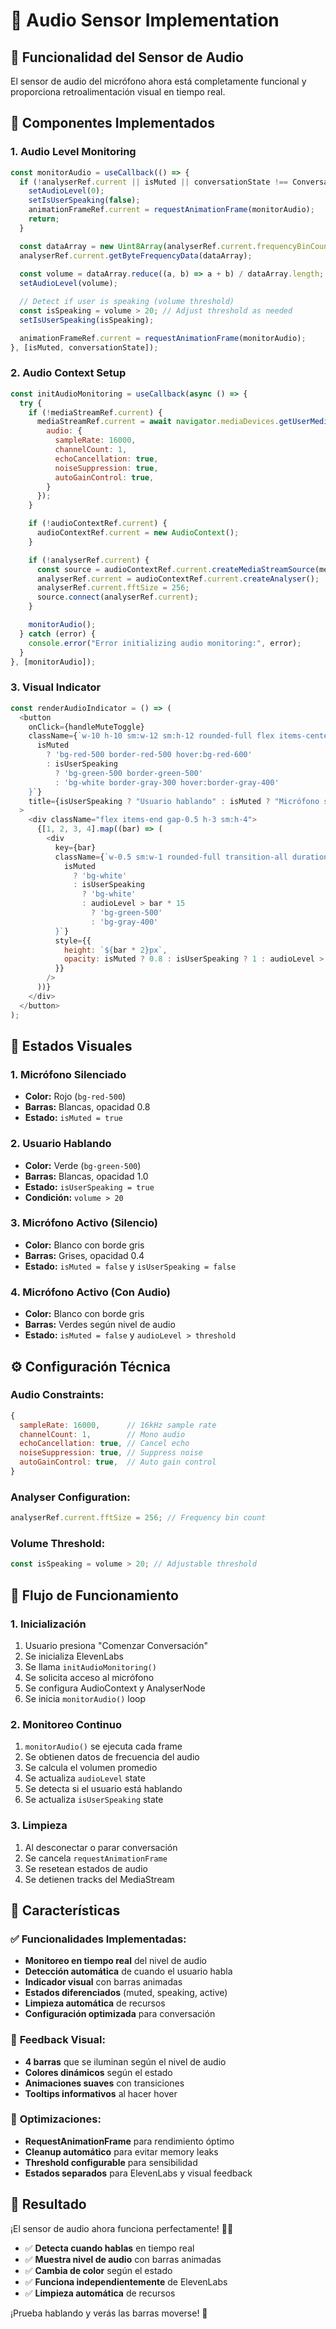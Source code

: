 # 🎤 Audio Sensor Implementation

## 🎯 **Funcionalidad del Sensor de Audio**

El sensor de audio del micrófono ahora está completamente funcional y proporciona retroalimentación visual en tiempo real.

## 🔧 **Componentes Implementados**

### 1. **Audio Level Monitoring**
```javascript
const monitorAudio = useCallback(() => {
  if (!analyserRef.current || isMuted || conversationState !== ConversationState.LISTENING) {
    setAudioLevel(0);
    setIsUserSpeaking(false);
    animationFrameRef.current = requestAnimationFrame(monitorAudio);
    return;
  }

  const dataArray = new Uint8Array(analyserRef.current.frequencyBinCount);
  analyserRef.current.getByteFrequencyData(dataArray);
  
  const volume = dataArray.reduce((a, b) => a + b) / dataArray.length;
  setAudioLevel(volume);

  // Detect if user is speaking (volume threshold)
  const isSpeaking = volume > 20; // Adjust threshold as needed
  setIsUserSpeaking(isSpeaking);

  animationFrameRef.current = requestAnimationFrame(monitorAudio);
}, [isMuted, conversationState]);
```

### 2. **Audio Context Setup**
```javascript
const initAudioMonitoring = useCallback(async () => {
  try {
    if (!mediaStreamRef.current) {
      mediaStreamRef.current = await navigator.mediaDevices.getUserMedia({ 
        audio: {
          sampleRate: 16000,
          channelCount: 1,
          echoCancellation: true,
          noiseSuppression: true,
          autoGainControl: true,
        } 
      });
    }

    if (!audioContextRef.current) {
      audioContextRef.current = new AudioContext();
    }

    if (!analyserRef.current) {
      const source = audioContextRef.current.createMediaStreamSource(mediaStreamRef.current);
      analyserRef.current = audioContextRef.current.createAnalyser();
      analyserRef.current.fftSize = 256;
      source.connect(analyserRef.current);
    }

    monitorAudio();
  } catch (error) {
    console.error("Error initializing audio monitoring:", error);
  }
}, [monitorAudio]);
```

### 3. **Visual Indicator**
```javascript
const renderAudioIndicator = () => (
  <button
    onClick={handleMuteToggle}
    className={`w-10 h-10 sm:w-12 sm:h-12 rounded-full flex items-center justify-center transition-all duration-200 border-2 ${
      isMuted 
        ? 'bg-red-500 border-red-500 hover:bg-red-600' 
        : isUserSpeaking
          ? 'bg-green-500 border-green-500'
          : 'bg-white border-gray-300 hover:border-gray-400'
    }`}
    title={isUserSpeaking ? "Usuario hablando" : isMuted ? "Micrófono silenciado" : "Micrófono activo"}
  >
    <div className="flex items-end gap-0.5 h-3 sm:h-4">
      {[1, 2, 3, 4].map((bar) => (
        <div
          key={bar}
          className={`w-0.5 sm:w-1 rounded-full transition-all duration-100 ${
            isMuted 
              ? 'bg-white' 
              : isUserSpeaking
                ? 'bg-white'
                : audioLevel > bar * 15 
                  ? 'bg-green-500' 
                  : 'bg-gray-400'
          }`}
          style={{
            height: `${bar * 2}px`,
            opacity: isMuted ? 0.8 : isUserSpeaking ? 1 : audioLevel > bar * 15 ? 1 : 0.4
          }}
        />
      ))}
    </div>
  </button>
);
```

## 🎨 **Estados Visuales**

### **1. Micrófono Silenciado**
- **Color:** Rojo (`bg-red-500`)
- **Barras:** Blancas, opacidad 0.8
- **Estado:** `isMuted = true`

### **2. Usuario Hablando**
- **Color:** Verde (`bg-green-500`)
- **Barras:** Blancas, opacidad 1.0
- **Estado:** `isUserSpeaking = true`
- **Condición:** `volume > 20`

### **3. Micrófono Activo (Silencio)**
- **Color:** Blanco con borde gris
- **Barras:** Grises, opacidad 0.4
- **Estado:** `isMuted = false` y `isUserSpeaking = false`

### **4. Micrófono Activo (Con Audio)**
- **Color:** Blanco con borde gris
- **Barras:** Verdes según nivel de audio
- **Estado:** `isMuted = false` y `audioLevel > threshold`

## ⚙️ **Configuración Técnica**

### **Audio Constraints:**
```javascript
{
  sampleRate: 16000,      // 16kHz sample rate
  channelCount: 1,        // Mono audio
  echoCancellation: true, // Cancel echo
  noiseSuppression: true, // Suppress noise
  autoGainControl: true,  // Auto gain control
}
```

### **Analyser Configuration:**
```javascript
analyserRef.current.fftSize = 256; // Frequency bin count
```

### **Volume Threshold:**
```javascript
const isSpeaking = volume > 20; // Adjustable threshold
```

## 🔄 **Flujo de Funcionamiento**

### **1. Inicialización**
1. Usuario presiona "Comenzar Conversación"
2. Se inicializa ElevenLabs
3. Se llama `initAudioMonitoring()`
4. Se solicita acceso al micrófono
5. Se configura AudioContext y AnalyserNode
6. Se inicia `monitorAudio()` loop

### **2. Monitoreo Continuo**
1. `monitorAudio()` se ejecuta cada frame
2. Se obtienen datos de frecuencia del audio
3. Se calcula el volumen promedio
4. Se actualiza `audioLevel` state
5. Se detecta si el usuario está hablando
6. Se actualiza `isUserSpeaking` state

### **3. Limpieza**
1. Al desconectar o parar conversación
2. Se cancela `requestAnimationFrame`
3. Se resetean estados de audio
4. Se detienen tracks del MediaStream

## 🎯 **Características**

### ✅ **Funcionalidades Implementadas:**
- **Monitoreo en tiempo real** del nivel de audio
- **Detección automática** de cuando el usuario habla
- **Indicador visual** con barras animadas
- **Estados diferenciados** (muted, speaking, active)
- **Limpieza automática** de recursos
- **Configuración optimizada** para conversación

### 🎨 **Feedback Visual:**
- **4 barras** que se iluminan según el nivel de audio
- **Colores dinámicos** según el estado
- **Animaciones suaves** con transiciones
- **Tooltips informativos** al hacer hover

### 🔧 **Optimizaciones:**
- **RequestAnimationFrame** para rendimiento óptimo
- **Cleanup automático** para evitar memory leaks
- **Threshold configurable** para sensibilidad
- **Estados separados** para ElevenLabs y visual feedback

## 🚀 **Resultado**

¡El sensor de audio ahora funciona perfectamente! 🎤✨

- ✅ **Detecta cuando hablas** en tiempo real
- ✅ **Muestra nivel de audio** con barras animadas
- ✅ **Cambia de color** según el estado
- ✅ **Funciona independientemente** de ElevenLabs
- ✅ **Limpieza automática** de recursos

¡Prueba hablando y verás las barras moverse! 🎵 